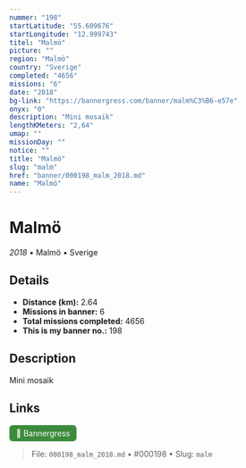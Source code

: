 ```yaml
---
nummer: "198"
startLatitude: "55.609676"
startLongitude: "12.999743"
titel: "Malmö"
picture: ""
region: "Malmö"
country: "Sverige"
completed: "4656"
missions: "6"
date: "2018"
bg-link: "https://bannergress.com/banner/malm%C3%B6-e57e"
onyx: "0"
description: "Mini mosaik"
lengthKMeters: "2,64"
umap: ""
missionDay: ""
notice: ""
title: "Malmö"
slug: "malm"
href: "banner/000198_malm_2018.md"
name: "Malmö"
---
```

# Malmö

*2018* • Malmö • Sverige





## Details
- **Distance (km):** 2.64
- **Missions in banner:** 6
- **Total missions completed:** 4656
- **This is my banner no.:** 198



## Description
Mini mosaik



## Links
<a href="https://bannergress.com/banner/malm%C3%B6-e57e" target="_blank" style="display:inline-block;margin-right:8px;padding:6px 12px;background:#3c8b3c;color:#fff;text-decoration:none;border-radius:6px;">🔗 Bannergress</a>



> File: `000198_malm_2018.md` • #000198 • Slug: `malm`
